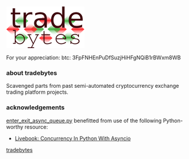 <a id="tradebytes" name="tradebytes"></a>
![alt text](assets/logoish.png "Sort of a logo...")

For your appreciation:
btc: 3FpFNHEnPuDfSuzjHiHFgNQiB1rBWxm8WB


### about tradebytes

Scavenged parts from past semi-automated cryptocurrency exchange trading platform projects.


### acknowledgements

[enter_exit_async_queue.py](https://github.com/rebelclause/tradebytes/blob/main/enter_exit_async_queue.py) benefitted from use of the following Python-worthy resource:

- [Livebook: Concurrency In Python With Asyncio](https://livebook.manning.com/book/concurrency-in-python-with-asyncio/welcome/v-10/)










[tradebytes](#tradebytes)

<!-- markdown code between the link & anchor-tag -->



